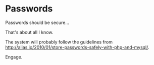 # Passwords

Passwords should be secure...

That's about all I know.

The system will probably follow the guidelines from
http://alias.io/2010/01/store-passwords-safely-with-php-and-mysql/.

Engage.
